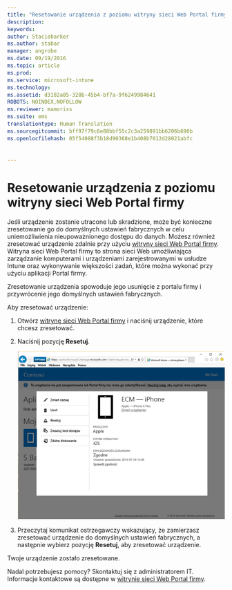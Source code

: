 ```yaml
---
title: "Resetowanie urządzenia z poziomu witryny sieci Web Portal firmy | Microsoft Intune"
description: 
keywords: 
author: Staciebarker
ms.author: stabar
manager: angrobe
ms.date: 09/19/2016
ms.topic: article
ms.prod: 
ms.service: microsoft-intune
ms.technology: 
ms.assetid: d3182a85-328b-45b4-bf7a-9f6249984641
ROBOTS: NOINDEX,NOFOLLOW
ms.reviewer: mamoriss
ms.suite: ems
translationtype: Human Translation
ms.sourcegitcommit: bff97f79c6e88bbf55c2c3a259891bb6206b690b
ms.openlocfilehash: 05f54088f3b18d90368e1b408b7012d28021abfc


---
```



# Resetowanie urządzenia z poziomu witryny sieci Web Portal firmy

Jeśli urządzenie zostanie utracone lub skradzione, może być konieczne zresetowanie go do domyślnych ustawień fabrycznych w celu uniemożliwienia nieupoważnionego dostępu do danych. Możesz również zresetować urządzenie zdalnie przy użyciu [witryny sieci Web Portal firmy](http://portal.manage.microsoft.com). Witryna sieci Web Portal firmy to strona sieci Web umożliwiająca zarządzanie komputerami i urządzeniami zarejestrowanymi w usłudze Intune oraz wykonywanie większości zadań, które można wykonać przy użyciu aplikacji Portal firmy.

Zresetowanie urządzenia spowoduje jego usunięcie z portalu firmy i przywrócenie jego domyślnych ustawień fabrycznych.

Aby zresetować urządzenie:

1.  Otwórz [witrynę sieci Web Portal firmy](http://portal.manage.microsoft.com) i naciśnij urządzenie, które chcesz zresetować.

2.  Naciśnij pozycję **Resetuj**.

    ![reset-device-option-on-company-portal-website](./media//iwp-screen-with-all-options.png)

3. Przeczytaj komunikat ostrzegawczy wskazujący, że zamierzasz zresetować urządzenie do domyślnych ustawień fabrycznych, a następnie wybierz pozycję **Resetuj**, aby zresetować urządzenie.

Twoje urządzenie zostało zresetowane.

Nadal potrzebujesz pomocy? Skontaktuj się z administratorem IT. Informacje kontaktowe są dostępne w [witrynie sieci Web Portal firmy](http://portal.manage.microsoft.com).





<!--HONumber=Sep16_HO3-->


